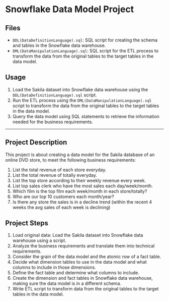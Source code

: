 # Snowflake Data Model Project

## Files

- `DDL(DataDefinitionLanguage).sql`: SQL script for creating the schema and tables in the Snowflake data warehouse.
- `DML(DataManipulationLanguage).sql`: SQL script for the ETL process to transform the data from the original tables to the target tables in the data model.

## Usage

1. Load the Sakila dataset into Snowflake data warehouse using the `DDL(DataDefinitionLanguage).sql` script.
2. Run the ETL process using the `DML(DataManipulationLanguage).sql` script to transform the data from the original tables to the target tables in the data model.
3. Query the data model using SQL statements to retrieve the information needed for the business requirements.
---

## Project Description
This project is about creating a data model for the Sakila database of an online DVD store, to meet the following business requirements:

1. List the total revenue of each store everyday.
2. List the total revenue of totally everyday.
3. List the top store according to their weekly revenue every week.
4. List top sales clerk who have the most sales each day/week/month.
5. Which film is the top film each week/month in each store/totally?
6. Who are our top 10 customers each month/year?
7. Is there any store the sales is in a decline trend (within the recent 4 weeks the avg sales of each week is declining)

## Project Steps

1. Load original data: Load the Sakila dataset into Snowflake data warehouse using a script.
2. Analyze the business requirements and translate them into technical requirements.
3. Consider the grain of the data model and the atomic row of a fact table.
4. Decide what dimension tables to use in the data model and what columns to include in those dimensions.
5. Define the fact table and determine what columns to include.
6. Create the dimension and fact tables in Snowflake data warehouse, making sure the data model is in a different schema.
7. Write ETL script to transform data from the original tables to the target tables in the data model.



